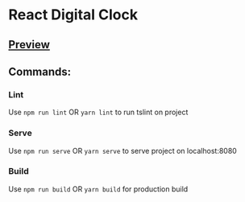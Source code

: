 # React Digital Clock

## [Preview](https://yuriiholiuk.github.io/react-digital-clock/)

## Commands:

### Lint

Use ```npm run lint``` OR ```yarn lint``` to run tslint on project

### Serve

Use ```npm run serve``` OR ```yarn serve``` to serve project on localhost:8080

### Build

Use ```npm run build``` OR ```yarn build``` for production build